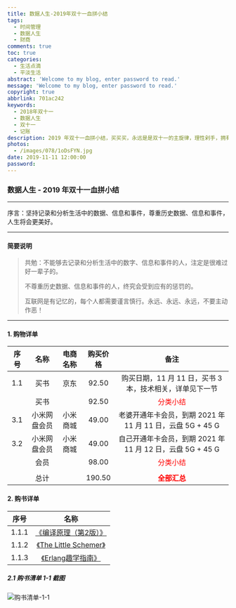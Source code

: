 ```yaml
---
title: 数据人生-2019年双十一血拼小结
tags:
  - 时间管理
  - 数据人生
  - 财商
comments: true
toc: true
categories:
  - 生活点滴
  - 平淡生活
abstract: 'Welcome to my blog, enter password to read.'
message: 'Welcome to my blog, enter password to read.'
copyright: true
abbrlink: 701ac242
keywords:
  - 2018年双十一
  - 数据人生
  - 双十一
  - 记账
description: 2019 年双十一血拼小结，买买买，永远是是双十一的主旋律，理性剁手，拥有健全人生，拥有美好未来。
photos:
  - /images/078/1oDsFYN.jpg
date: 2019-11-11 12:00:00
password:
---
```

<script type="text/javascript" src="/js/src/bai.js"></script>
### 数据人生 - 2019 年双十一血拼小结
------
>
序言：坚持记录和分析生活中的数据、信息和事件，尊重历史数据、信息和事件，人生将会更美好。
>
------
#### 简要说明
> 共勉：不能够去记录和分析生活中的数字、信息和事件的人，注定是很难过好一辈子的。
>
> 不尊重历史数据、信息和事件的人，终究会受到应有的惩罚的。
>
> 互联网是有记忆的，每个人都需要谨言慎行。永远、永远、永远，不要主动作恶！
>
------

#### 1. 购物详单

| 序号 |       名称        |  电商名称   | 购买价格  |          备注                                              |
| :--: | :---------------: | :---------: | :-------: | :--------------------------------------------------------: |
|  1.1 | 买书              | 京东        |   92.50   | 购买日期，11 月 11 日，买书 3 本，技术相关，详单见下一节   |
|      | 买书              |             |   92.50   | <font color="#FF0000" size=3>分类小结</font>               |
|  3.1 | 小米网盘会员      | 小米商城    |   49.00   | 老婆开通年卡会员，到期 2021 年 11 月 11 日，云盘 5G + 45 G |
|  3.2 | 小米网盘会员      | 小米商城    |   49.00   | 自己开通年卡会员，到期 2021 年 11 月 12 日，云盘 5G + 45 G |
|      | 会员              |             |   98.00   | <font color="#FF0000" size=3>分类小结</font>               |
|      |                   |             |           |                                                            |
|      | 总计              |             |  190.50   | <font color="#FF0000" size=3>**全部汇总**</font>           |

#### 2. 购书详单

| 序号   |       名称                                                                            |
| :----: | :-----------------------------------------------------------------------------------: |
| 1.1.1  | [《编译原理（第2版）》](https://item.jd.com/10058776.html)                            |
| 1.1.2  | [《The Little Schemer》](https://item.jd.com/12114953.html)                           |
| 1.1.3  | [《Erlang趣学指南》](https://item.jd.com/11974037.html)                               |

##### 2.1 购书清单 1-1 截图
![购书清单-1-1](/images/208/006tNbRwgy1fx4xmlf3wdj31fa1m00wt.jpg)


